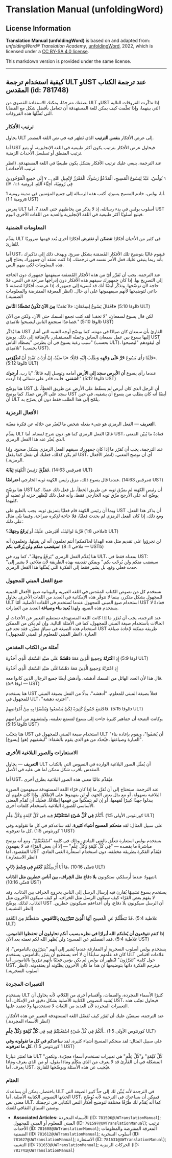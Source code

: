 # Translation Manual (unfoldingWord)

## License Information

**Translation Manual (unfoldingWord)** is based on and adapted from: _unfoldingWord® Translation Academy_, [unfoldingWord](https://unfoldingword.org/utw), 2022, which is licensed under a [CC BY-SA 4.0 license](https://creativecommons.org/licenses/by-sa/4.0/legalcode.en).

This markdown version is provided under the same license.



--------------------------------

## كيفية استخدام ترجمة ULT وUST عند ترجمة الكتاب المقدس (id: 781748)

بصفتك مترجمًا، يمكنك الاستفادة القصوى من ULT وUST إذا تذكّرت الفروقات التالية التي بينهما، وإذا تعلّمت كيف يمكن للغة المستهدفة أن تتعامل بأفضل شكل مع القضايا التي تُمثّلها هذه الفروقات.

### ترتيب الأفكار

يحاول ULT إلى عرض الأفكار **بنفس الترتيب** الذي تَظهَر فيه في نص اللغة المصدر.

أما UST فيحاول عرض الأفكار بترتيب يكون أكثر طبيعية في اللغة الإنجليزية، أو يتبع ترتيب المنطق أو تسلسل الأحداث الزمنية.

عند الترجمة، ينبغي عليك ترتيب الأفكار بشكل يكون طبيعيًا في اللغة المستهدفة. (انظر ترتيب الأحداث.)

١ بُولُسُ، عَبْدٌ لِيَسُوعَ الْمَسِيحِ، الْمَدْعُوُّ رَسُولًا، الْمُفْرَزُ لإِنْجِيلِ اللهِ ... ٧ إِلَى جَمِيعِ الْمَوْجُودِينَ فِي رُومِيَةَ، أَحِبَّاءَ اللهِ. (رومية ١:١، ٧أ)

1 أنا، بولس، خادم المسيح يسوع، أكتب هذه الرسالة إلى جميع المؤمنين في مدينة رومية. (رومية 1:1a UST)

يعرض ULT أسلوب بولس في بدء رسائله، إذ لا يذكر من يخاطبهم حتى العدد 7\. أما UST فيتبع أسلوبًا أكثر طبيعية في اللغة الإنجليزية والعديد من اللغات الأخرى اليوم.

### المعلومات الضمنية

يقدِّم ULT في كثير من الأحيان أفكارًا **تتضمّن** أو **تفترض** أفكارًا أخرى يُعد فهمها ضروريًا للقارئ.

أما UST، فيقوم غالبًا بتوضيح تلك الأفكار المُضمَنة بشكل صريح. ويهدف ذلك إلى تذكيرك بأنه ربما ينبغي عليك فعل الأمر نفسه في ترجمتك، إذا كنت تعتقد أن جمهورك يحتاج إلى هذه المعلومات لكي يفهم النص.

عند الترجمة، يجب أن تُقرِّر أيّ من هذه الأفكار المُضمَنة سيفهمها جمهورك دون الحاجة إلى التصريح بها. إذا كان جمهورك سيفهم هذه الأفكار دون إدراجها صراحة في النص، فلا حاجة لأن توضّحها. وتذكّر أيضًا أنك قد تُسيء إلى جمهورك إذا عرضت أفكارًا مُضمَنة لا داعي لتوضيحها لأنهم سيفهمونها على أي حال. (انظر المعرفة المفترضة والمعلومات الضمنية.)

فَقَالَ يَسُوعُ لِسِمْعَانَ: «لاَ تَخَفْ! **مِنَ الآنَ تَكُونُ تَصْطَادُ النَّاسَ!»** (لوقا 5:10b ULT)

لكن قال يسوع لسمعان، "لا تخف! لقد كنت تجمع السمك حتى الآن، ولكن من الآن فصاعدًا ستجمع الناس ليصبحوا تلاميذي." (لوقا 5:10b UST)

هنا يُذكّر UST القارئ بأن سمعان كان صيادًا في مهنته. كما يوضّح أوجه الشبه التي أشار إليها يسوع بين عمل سمعان السابق وعمله المستقبلي. بالإضافة إلى ذلك، يوضح UST سبب رغبة يسوع في أن بطرس "يصطاد الناس" (بحسب ULT)، أي ليقودهم "ليصبحوا تلاميذي" (بحسب UST).

فَلَمَّا رَأَى يَسُوعَ **خَرَّ عَلَى وَجْهِهِ** وَطَلَبَ إِلَيْهِ قَائِلًا: «يَا سَيِّدُ، إِنْ أَرَدْتَ تَقْدِرْ أَنْ **تُطَهِّرَنِي**». (لوقا 5:12b ULT)

عندما رأى يسوع **أن الأبرص سجد إلى الأرض** أمامه وتوسل إليه قائلاً: "يا رب، **أرجوك اشفني**، فأنت قادر على شفائي إذا أردت!" (لوقا 5:12b UST)

هنا يوضّح UST أن الرجل الذي كان أبرص لم يسقُط على الأرض عن طريق الخطأ، بل سجد على الأرض عمدًا. كما يوضح UST أيضًا أنه كان يطلب من يسوع أن يشفيه، في حين أن ULT يلمّح إلى هذا الطلب فقط دون أن يصرّح به.

### الأفعال الرمزية

**التعريف** — الفعل الرمزي هو شيء يفعله شخص ما ليُعبّر من خلاله عن فكرة معيّنة.

يقدِّم ULT غالبًا الفعل الرمزي كما هو، دون شرح لمعناه. أما UST، فعادةً ما يُبيّن المعنى الذي يُعبّر عنه هذا الفعل الرمزي.

عند الترجمة، يجب أن تُقرّر ما إذا كان جمهورك سيفهم الفعل الرمزي بشكل صحيح. وإذا لم يكن كذلك، فعليك أن تفعل كما يفعل UST، أي أن توضح المعنى. (انظر الأفعال الرمزية.).

فَ**مَزَّقَ** رَئِيسُ الْكَهَنَةِ **ثِيَابَهُ**. (مرقس 14:63a ULT)

عندما قال يسوع ذلك، مزق رئيس الكهنة ثوبه الخارجي **اعتراضًا**. (مرقس 14:63a UST)

هنا يوضّح UST أن رئيس الكهنة لم يمزّق ثوبه عن طريق الخطأ، بل فعل ذلك عمدًا. كما يوضّح أنه على الأرجح مزّق ثوبه الخارجي فقط، وأنه فعل ذلك ليُظهر حزنه أو غضبه أو كليهما.

وبما أن رئيس الكهنة قام فعليًا بتمزيق ثوبه، يجب بالطبع على UST أن يذكر هذا الفعل. ومع ذلك، إذا كان الفعل الرمزي لم يحدث فعليًا، فلا حاجة لذِكره صراحة. وفيما يلي مثال على ذلك:

قَرِّبهُ لواليكَ، أفَيَرضَى علَيكَ أو **يَرفَعُ وجهَكَ**؟ (ملاخي 1:8b ULT)

لن تجرؤوا على تقديم مثل هذه الهدايا لحاكمكم! أنتم تعلمون أنه لن يقبلها. وتعلمون أنه **سيغضب منكم ولن يُرحّب بكم**! (ملاخي 1: 8 — USTb)

هنا يُقدَّم الفعل الرمزي "يَرفَعُ وجهَكَ"، كما ورد في ULT، بمعناه فقط في UST: "سيغضب منكم ولن يُرحّب بكم." ويمكن تقديمه بهذه الطريقة لأن ملاخي لا يشير إلى حدث فعلي وقع، بل يشير فقط إلى الفكرة التي يُمثّلها هذا الفعل الرمزي.

### صيغ الفعل المبني للمجهول

تستخدم كل من نصوص الكتاب المقدس في اللغة العبرية واليونانية صيغ الأفعال المبنية للمجهول بشكل متكرر، بينما لا تتوفّر هذه الإمكانية في العديد من اللغات الأخرى. يحاول ULT استخدام صيغ المبني للمجهول عندما تُستخدم في اللغات الأصلية. أمّا UST فعادةً لا يستخدم هذه الصيغ، ولهذا **يُعيد بناء وصياغة** العديد من العبارات.

عند الترجمة، يجب أن تُقرّر ما إذا كانت اللغة المستهدفة تستطيع التعبير عن الأحداث أو الحالات باستخدام صيغة المبني للمجهول، كما في الأمثلة التالية. وإن لم يكن من الممكن استخدام هذه الصيغة في سياق معيّن، فقد تجد في UST طريقة ممكنة لإعادة صياغة العبارة. (انظر المبني للمعلوم أو المبني للمجهول.)

### أمثلة من الكتاب المقدس

إِذِ **اعْتَرَتْهُ** وَجمِيعَ الَّذِينَ مَعَهُ **دَهْشَةٌ** عَلَى صَيْدِ السَّمَكِ الَّذِي أَخَذُوهُ (لوقا 5:9 ULT)

إِذِ اعْتَرَتْهُ وَجمِيعَ الَّذِينَ مَعَهُ دَهْشَةٌعَلَى صَيْدِ السَّمَكِ الَّذِي أَخَذُوهُ

قال هذا لأن العدد الهائل من السمك أدهشه. وأدهش أيضًا جميع الرجال الذين كانوا معه. (لوقا ٥:٩ — UST)

هنا يستخدم UST فعلاً بصيغة المبني للمعلوم، "أدهشه"، بدلًا من الفعل بصيغة المبني للمجهول في ULT، "اعترته دهشة".

فَاجْتَمَعَ جُمُوعٌ كَثِيرَةٌ لِكَيْ يَسْمَعُوا وَيُشْفَوْا بِهِ مِنْ أَمْرَاضِهِمْ. (لوقا 5:15b ULT)

وكانت النتيجة أن جماهير كثيرة جاءت إلى يسوع لتسمع تعليمه، وليشفيهم من أمراضهم. (لوقا 5:15b UST)

هنا يتجنّب UST استخدام صيغة المبني للمجهول في ULT "أن يُشفَوا"، ويقوم بإعادة بناء العبارة وصياغتها، فيُحدّد من هو الذي يقوم بالشفاء: "ليشفيهم (هو) \[يسوع]".

### الاستعارات والصور البلاغية الأخرى

**التعريف** — يحاول ULT أن يُمثّل الصور البلاغية الواردة في النصوص التي بالكتاب المقدس بأقرب شكل ممكن لما هي عليه في الأصل.

أما UST، فيُقدِّم غالبًا معنى هذه الصور البلاغية بطرق أخرى.

عند الترجمة، ستحتاج إلى أن تُقرِّر ما إذا كان قرّاء اللغة المستهدفة سيفهمون الصورة البلاغية بسهولة، أو مع بذل بعض الجهد، أو لن يفهموها على الإطلاق. وإذا كان عليهم أن يبذلوا جهدًا كبيرًا لفهمها، أو إن لم يتمكّنوا من فهمها إطلاقًا، فعليك أن تُقدِّم المعنى الأساسي للصورة البلاغية باستخدام كلمات أخرى.

أَنَّكُمْ **فِي كُلِّ شَيْءٍ اسْتَغْنَيْتُمْ** فِيهِ فِي كُلِّ كَلِمَةٍ وَكُلِّ عِلْمٍ. (كورنثوس الأولى 1:5 ULT)

على سبيل المثال: لقد **منحكم المسيح أشياء كثيرة**. لقد ساعدكم في كل ما تقولونه وفي كل ما تعرفونه. (1 كورنثوس 1:5 UST)

يستخدم بولس استعارة تتعلّق بالغِنى المادي، وذلك في كلمة "اسْتَغْنَيْتُمْ". ومع أنه يوضح مباشرةً ما يقصده — "فِي كُلِّ كَلِمَةٍ وَكُلِّ عِلْمٍ" — إلا أن بعض القرّاء قد لا يفهمون المقصود. أما UST فيُقدِّم الفكرة بطريقة مختلفة، دون استخدام استعارة الغنى المادي. (انظر الاستعارة.)

هَا أَنَا أُرْسِلُكُمْ **كَغَنَمٍ فِي وَسْطِ ذِئَابٍ**، (متّى 10:16a ULT)

انتبهوا: عندما أُرسلكم، ستكونون **بلا دفاع مثل الخِراف، بين أناس خطرين مثل الذئاب**. (متّى 10:16a UST)

يستخدم يسوع تشبيهًا يُقارن فيه إرسال الرسل إلى الناس بخروج الخراف بين الذئاب. وقد لا يفهم بعض القرّاء كيف سيكون الرسل مثل الخراف، أو كيف سيكون الآخرون مثل الذئاب. لذلك، يوضّح UST أن الرسل سيكونون بلا دفاع، وأن أعداءهم سيكونون خطرين. (انظر التشبيه.)

قَدْ تَبَطَّلْتُمْ عَنِ الْمَسِيحِ أَيُّهَا **الَّذِينَ تَتَبَرَّرُونَ بِالنَّامُوسِ.** سَقَطْتُمْ مِنَ النِّعْمَةِ. (غلاطية 5:4 ULT)

إ**ذا كنتم تتوقعون أن يُعلنكم الله أبرارًا في نظره بسبب أنكم تحاولون أن تحفظوا الناموس**، فقد انفصلتم عن المسيح؛ ولن يُظهر الله لكم نعمته بعد الآن. (غلاطية 5:4 UST)

يستخدم بولس أسلوب السخرية أو المفارقة عندما يُشير إلى أنهم "يتبرّرُون بالناموس"، إذ كان قد علّمهم سابقًا أن لا أحد يستطيع أن يتبرّر بالناموس. يستخدم ULT علامات اقتباس حول كلمة "تَتَبَرَّرُونَ" ليُظهر أن بولس لم يكن يؤمن فعليًا بأنهم تبرّروا بالناموس. أما UST، فيترجم الفكرة ذاتها بتوضيحها أن هذا ما كان الآخرون يظنّونه أو يعتقدونه. (انظر أسلوب السخرية.)

### التعبيرات المجردة

يستخدم ULT كثيرًا الأسماء المجردة، والصفات، وأقسام أخرى من الكلام، لأنه يحاول أن يُشبه النصوص الكتابية الأصلية بشكل دقيق قدر الإمكان. أما UST، فيحاول تجنّب هذه التعبيرات المجردة لأن العديد من اللغات لا تستخدمها ولا تعتمد عليها.

عند الترجمة، سيتعيّن عليك أن تُقرّر كيف تُفضّل اللغة المستهدفة التعبير عن هذه الأفكار. (انظر الأسماء المجردة.)

أَنَّكُمْ فِي كُلِّ شَيْءٍ اسْتَغْنَيْتُمْ فِيهِ فِي **كُلِّ كَلِمَةٍ** وَ**كُلِّ عِلْمٍ**.. (كورنثوس الأولى 1:5 ULT)

على سبيل المثال: لقد منحكم المسيح أشياء كثيرة. لقد **ساعدكم في كل ما تقولونه وفي كل ما تعرفونه.** (1 كورنثوس 1:5 UST)

هنا تُعتبَر عبارتا ULT "كُلِّ كَلِمَةٍ" و"كُلِّ عِلْمٍ" هي تعبيرات تستخدم أسماء مجرّدة. وتكمن المشكلة في أن القارئ قد لا يعرف من الذي يتكلّم وماذا يقول، أو من الذي يعرف وماذا يعرف. أما UST، فيُجيب عن هذه الأسئلة ويوضّحها للقارئ.

### الختام

باختصار، يمكن أن يساعدك ULT في الترجمة لأنه يُبيِّن لك إلى حدٍّ كبير الصيغة التي اتّخذتها النصوص الكتابية الأصلية. أما UST، فيمكن أن يساعدك في الترجمة لأنه يُوضّح معنى نص ULT، كما أنه يُقدِّم لك طُرُقًا مختلفة لتوضيح أفكار النص الكتابي في ترجمتك وضمن السياق الثقافي للغتك.

* **Associated Articles:** الأسماء المجردة (ID: `781596@UWTranslationManual`); المبني للمعلوم أو المبني للمجهول (ID: `781597@UWTranslationManual`); ترتيب الأحداث (ID: `781608@UWTranslationManual`); المعرفة المفترضة والمعلومات الضمنية (ID: `781612@UWTranslationManual`); أسلوب السخرية (ID: `781627@UWTranslationManual`); الاستعارة (ID: `781631@UWTranslationManual`); التشبيه (ID: `781653@UWTranslationManual`); الحركات الرمزية (ID: `781741@UWTranslationManual`)

